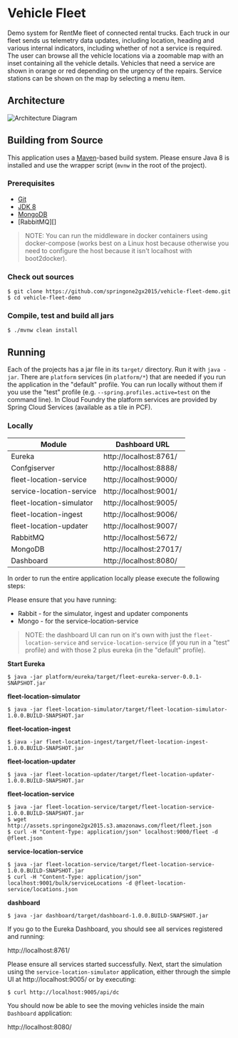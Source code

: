 Vehicle Fleet
=============

Demo system for RentMe fleet of connected rental trucks. Each truck in
our fleet sends us telemetry data updates, including location, heading
and various internal indicators, including whether of not a service is
required. The user can browse all the vehicle locations via a zoomable
map with an inset containing all the vehicle details. Vehicles that
need a service are shown in orange or red depending on the urgency of
the repairs. Service stations can be shown on the map by selecting a
menu item.

## Architecture

![Architecture Diagram](https://raw.githubusercontent.com/springone2gx2015/vehicle-fleet-demo/master/architecture.png)

## Building from Source

This application uses a [Maven][]-based build system. Please ensure
Java 8 is installed and use the wrapper script (`mvnw` in the root of
the project).

### Prerequisites

* [Git][]
* [JDK 8][]
* [MongoDB][]
* [RabbitMQ][]

> NOTE: You can run the middleware in docker containers using
> docker-compose (works best on a Linux host because otherwise you
> need to configure the host because it isn't localhost with
> boot2docker).

### Check out sources

	$ git clone https://github.com/springone2gx2015/vehicle-fleet-demo.git
    $ cd vehicle-fleet-demo

### Compile, test and build all jars

	$ ./mvnw clean install

## Running

Each of the projects has a jar file in its `target/` directory. Run it
with `java -jar`. There are `platform` services (in `platform/*`) that
are needed if you run the application in the "default" profile. You
can run locally without them if you use the "test" profile
(e.g. `--spring.profiles.active=test` on the command line). In Cloud
Foundry the platform services are provided by Spring Cloud Services
(available as a tile in PCF).

### Locally

| Module                     | Dashboard URL                   |
|----------------------------|---------------------------------|
| Eureka                     | http://localhost:8761/          |
| Confgiserver               | http://localhost:8888/          |
| fleet-location-service     | http://localhost:9000/          |
| service-location-service   | http://localhost:9001/          |
| fleet-location-simulator   | http://localhost:9005/          |
| fleet-location-ingest      | http://localhost:9006/          |
| fleet-location-updater     | http://localhost:9007/          |
| RabbitMQ                   | http://localhost:5672/          |
| MongoDB                    | http://localhost:27017/         |
| Dashboard                  | http://localhost:8080/          |

In order to run the entire application locally please execute the following steps:

Please ensure that you have running:

* Rabbit - for the simulator, ingest and updater components
* Mongo - for the service-location-service

> NOTE: the dashboard UI can run on it's own with just the
> `fleet-location-service` and `service-location-service` (if you run
> in a "test" profile) and with those 2 plus eureka (in the "default"
> profile).

**Start Eureka**

	$ java -jar platform/eureka/target/fleet-eureka-server-0.0.1-SNAPSHOT.jar

**fleet-location-simulator**

	$ java -jar fleet-location-simulator/target/fleet-location-simulator-1.0.0.BUILD-SNAPSHOT.jar

**fleet-location-ingest**

	$ java -jar fleet-location-ingest/target/fleet-location-ingest-1.0.0.BUILD-SNAPSHOT.jar

**fleet-location-updater**

	$ java -jar fleet-location-updater/target/fleet-location-updater-1.0.0.BUILD-SNAPSHOT.jar

**fleet-location-service**

	$ java -jar fleet-location-service/target/fleet-location-service-1.0.0.BUILD-SNAPSHOT.jar
	$ wget http://assets.springone2gx2015.s3.amazonaws.com/fleet/fleet.json
	$ curl -H "Content-Type: application/json" localhost:9000/fleet -d @fleet.json

**service-location-service**

	$ java -jar fleet-location-service/target/fleet-location-service-1.0.0.BUILD-SNAPSHOT.jar
	$ curl -H "Content-Type: application/json" localhost:9001/bulk/serviceLocations -d @fleet-location-service/locations.json

**dashboard**

	$ java -jar dashboard/target/dashboard-1.0.0.BUILD-SNAPSHOT.jar

If you go to the Eureka Dashboard, you should see all services registered and running:

http://localhost:8761/

Please ensure all services started successfully. Next, start the simulation using
the `service-location-simulator` application, either through the simple UI at http://localhost:9005/
or by executing:

	$ curl http://localhost:9005/api/dc

You should now be able to see the moving vehicles inside the main `Dashboard` application:

http://localhost:8080/

[Git]: https://help.github.com/articles/set-up-git/
[JDK 8]: http://www.oracle.com/technetwork/java/javase/downloads
[Maven]: https://maven.apache.org/
[MongoDB]: https://www.mongodb.org/
